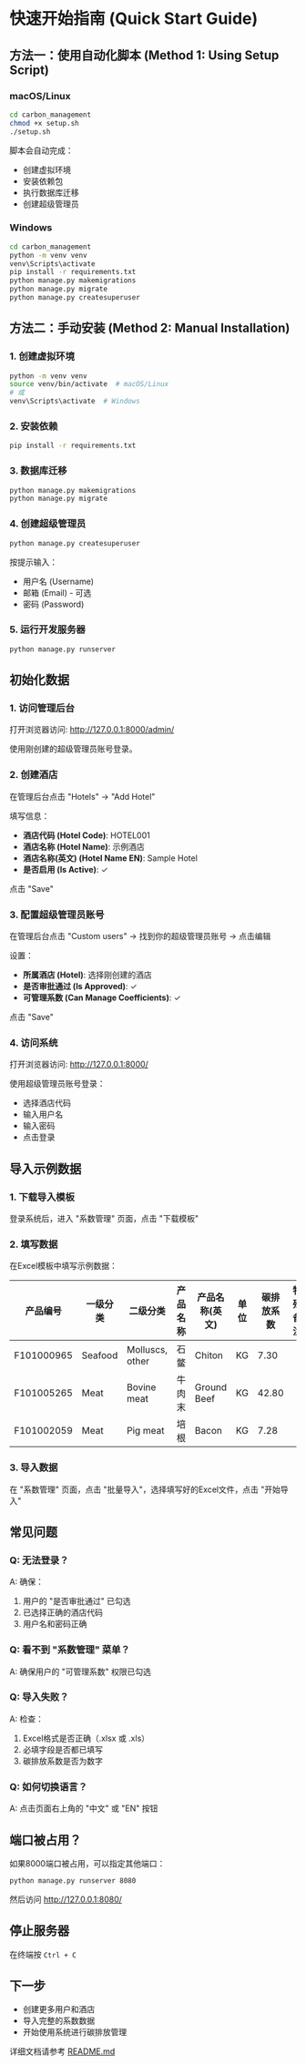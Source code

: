 # 快速开始指南 (Quick Start Guide)

## 方法一：使用自动化脚本 (Method 1: Using Setup Script)

### macOS/Linux

```bash
cd carbon_management
chmod +x setup.sh
./setup.sh
```

脚本会自动完成：
- 创建虚拟环境
- 安装依赖包
- 执行数据库迁移
- 创建超级管理员

### Windows

```bash
cd carbon_management
python -m venv venv
venv\Scripts\activate
pip install -r requirements.txt
python manage.py makemigrations
python manage.py migrate
python manage.py createsuperuser
```

## 方法二：手动安装 (Method 2: Manual Installation)

### 1. 创建虚拟环境

```bash
python -m venv venv
source venv/bin/activate  # macOS/Linux
# 或
venv\Scripts\activate  # Windows
```

### 2. 安装依赖

```bash
pip install -r requirements.txt
```

### 3. 数据库迁移

```bash
python manage.py makemigrations
python manage.py migrate
```

### 4. 创建超级管理员

```bash
python manage.py createsuperuser
```

按提示输入：
- 用户名 (Username)
- 邮箱 (Email) - 可选
- 密码 (Password)

### 5. 运行开发服务器

```bash
python manage.py runserver
```

## 初始化数据

### 1. 访问管理后台

打开浏览器访问: http://127.0.0.1:8000/admin/

使用刚创建的超级管理员账号登录。

### 2. 创建酒店

在管理后台点击 "Hotels" → "Add Hotel"

填写信息：
- **酒店代码 (Hotel Code)**: HOTEL001
- **酒店名称 (Hotel Name)**: 示例酒店
- **酒店名称(英文) (Hotel Name EN)**: Sample Hotel
- **是否启用 (Is Active)**: ✓

点击 "Save"

### 3. 配置超级管理员账号

在管理后台点击 "Custom users" → 找到你的超级管理员账号 → 点击编辑

设置：
- **所属酒店 (Hotel)**: 选择刚创建的酒店
- **是否审批通过 (Is Approved)**: ✓
- **可管理系数 (Can Manage Coefficients)**: ✓

点击 "Save"

### 4. 访问系统

打开浏览器访问: http://127.0.0.1:8000/

使用超级管理员账号登录：
- 选择酒店代码
- 输入用户名
- 输入密码
- 点击登录

## 导入示例数据

### 1. 下载导入模板

登录系统后，进入 "系数管理" 页面，点击 "下载模板"

### 2. 填写数据

在Excel模板中填写示例数据：

| 产品编号 | 一级分类 | 二级分类 | 产品名称 | 产品名称(英文) | 单位 | 碳排放系数 | 特殊备注 |
|---------|---------|---------|---------|---------------|------|-----------|---------|
| F101000965 | Seafood | Molluscs, other | 石鳖 | Chiton | KG | 7.30 | |
| F101005265 | Meat | Bovine meat | 牛肉末 | Ground Beef | KG | 42.80 | |
| F101002059 | Meat | Pig meat | 培根 | Bacon | KG | 7.28 | |

### 3. 导入数据

在 "系数管理" 页面，点击 "批量导入"，选择填写好的Excel文件，点击 "开始导入"

## 常见问题

### Q: 无法登录？
A: 确保：
1. 用户的 "是否审批通过" 已勾选
2. 已选择正确的酒店代码
3. 用户名和密码正确

### Q: 看不到 "系数管理" 菜单？
A: 确保用户的 "可管理系数" 权限已勾选

### Q: 导入失败？
A: 检查：
1. Excel格式是否正确（.xlsx 或 .xls）
2. 必填字段是否都已填写
3. 碳排放系数是否为数字

### Q: 如何切换语言？
A: 点击页面右上角的 "中文" 或 "EN" 按钮

## 端口被占用？

如果8000端口被占用，可以指定其他端口：

```bash
python manage.py runserver 8080
```

然后访问 http://127.0.0.1:8080/

## 停止服务器

在终端按 `Ctrl + C`

## 下一步

- 创建更多用户和酒店
- 导入完整的系数数据
- 开始使用系统进行碳排放管理

详细文档请参考 [README.md](README.md)
